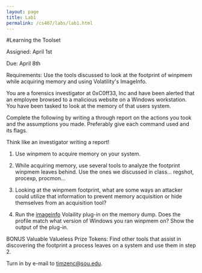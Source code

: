 ```yaml
---
layout: page
title: Lab1
permalink: /cs407/labs/lab1.html
---
```


#Learning the Toolset

Assigned: April 1st

Due: April 8th 

Requirements: Use the tools discussed to look at the footprint of winpmem while acquiring memory and using Volatility's ImageInfo. 

You are a forensics investigator at 0xC0ff33, Inc and have been alerted that an employee browsed to a malicious website on a Windows workstation. You have been tasked to look at the memory of that users system.  

Complete the following by writing a through report on the actions you took and the assumptions you made. Preferably give each command used and its flags. 

Think like an investigator writing a report! 

1. Use winpmem to acquire memory on your system.

2. While acquiring memory, use several tools to analyze the footprint winpmem leaves behind. Use the ones we discussed in class... regshot, procexp, procmon...

3. Looking at the winpmem footprint, what are some ways an attacker could utilize that information to prevent memory acquisition or hide themselves from an acquisition tool? 

4. Run the [imageinfo](https://code.google.com/p/volatility/wiki/CommandReference#imageinfo "imageinfo") Volaility plug-in on the memory dump. Does the profile match what version of Windows you ran winpmem on? Show the output of the plug-in. 

BONUS Valuable Valueless Prize Tokens: Find other tools that assist in discovering the footprint a process leaves on a system and use them in step 2. 

Turn in by e-mail to <a href="mailto:timzenc@sou.edu?Subject=memForensicsLab1" target="_top">timzenc@sou.edu</a>.

